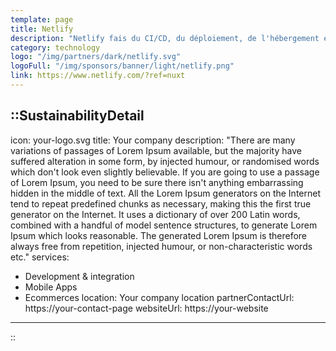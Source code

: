 ```yaml
---
template: page
title: Netlify
description: "Netlify fais du CI/CD, du déploiement, de l'hébergement évolutif et aide les entreprises à se concentrer sur la création d'expériences grand public dynamiques dans une Jamstack."
category: technology
logo: "/img/partners/dark/netlify.svg"
logoFull: "/img/sponsors/banner/light/netlify.png"
link: https://www.netlify.com/?ref=nuxt
---
```

<!-- Leave the icon prop as is, the Nuxt team will replace it -->
::SustainabilityDetail
---
icon: your-logo.svg
title: Your company
description: "There are many variations of passages of Lorem Ipsum available, but the majority have suffered alteration in some form, by injected humour, or randomised words which don't look even slightly believable. If you are going to use a passage of Lorem Ipsum, you need to be sure there isn't anything embarrassing hidden in the middle of text. All the Lorem Ipsum generators on the Internet tend to repeat predefined chunks as necessary, making this the first true generator on the Internet. It uses a dictionary of over 200 Latin words, combined with a handful of model sentence structures, to generate Lorem Ipsum which looks reasonable. The generated Lorem Ipsum is therefore always free from repetition, injected humour, or non-characteristic words etc."
services:
  - Development & integration
  - Mobile Apps
  - Ecommerces
location: Your company location
partnerContactUrl: https://your-contact-page
websiteUrl: https://your-website
---
::
